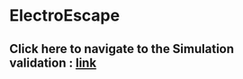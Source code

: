 # ElectroEscape
##  Click here to navigate to the Simulation validation : [link](https://wokwi.com/projects/362208653574041601)

